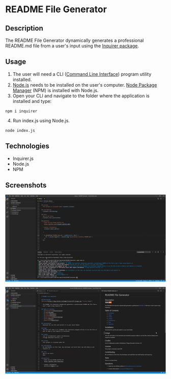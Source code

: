 # README File Generator

## Description
The README File Generator dynamically generates a professional README.md file from a user's input using the [Inquirer package](https://www.npmjs.com/package/inquirer). 

## Usage
1. The user will need a CLI ([Command Line Interface](https://www.w3schools.com/whatis/whatis_cli.asp)) program utility installed.
2. [Node.js](https://nodejs.org/en/) needs to be installed on the user's computer. [Node Package Manager](https://www.npmjs.com/) (NPM) is installed with Node.js. 
3. Open your CLI and navigate to the folder where the application is installed and type:
```
npm i inquirer
```
4. Run index.js using Node.js.
```<!-- Run index.js to answer questions -->
node index.js
```

## Technologies
* Inquirer.js
* Node.js
* NPM

## Screenshots 
![README terminal](./assets/readme-generator-terminal.jpg)


![README file](./assets/readme-generator-readmefile.jpg)

